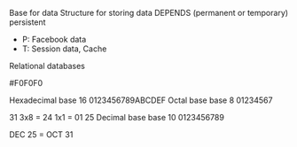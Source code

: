 Base for data
Structure for storing data
DEPENDS (permanent or temporary) persistent
- P: Facebook data
- T: Session data, Cache
  
Relational databases


#F0F0F0

Hexadecimal base 16 0123456789ABCDEF
Octal base base 8 01234567

31
3x8 = 24
1x1 = 01
      25
Decimal base base 10 0123456789

DEC 25 = OCT 31